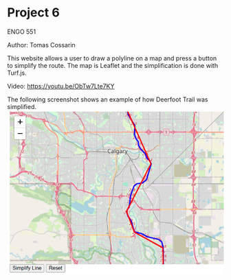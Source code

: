 # Project 6

ENGO 551

Author: Tomas Cossarin

This website allows a user to draw a polyline on a map and press a button to simplify the route. The map is Leaflet and the simplification is done with Turf.js.

Video: https://youtu.be/ObTw7Lte7KY

The following screenshot shows an example of how Deerfoot Trail was simplified.
![Map Visualization](Screenshot6.png)
